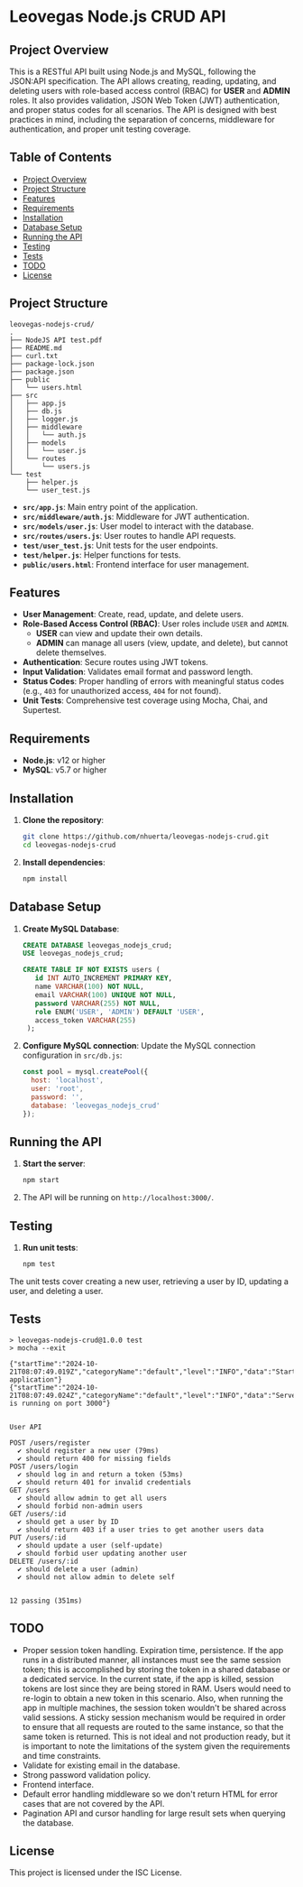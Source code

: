# Leovegas Node.js CRUD API

## Project Overview

This is a RESTful API built using Node.js and MySQL, following the JSON:API specification. The API allows creating, reading, updating, and deleting users with role-based access control (RBAC) for **USER** and **ADMIN** roles. It also provides validation, JSON Web Token (JWT) authentication, and proper status codes for all scenarios. The API is designed with best practices in mind, including the separation of concerns, middleware for authentication, and proper unit testing coverage.

## Table of Contents

- [Project Overview](#project-overview)
- [Project Structure](#project-structure)
- [Features](#features)
- [Requirements](#requirements)
- [Installation](#installation)
- [Database Setup](#database-setup)
- [Running the API](#running-the-api)
- [Testing](#testing)
- [Tests](#tests)
- [TODO](#todo)
- [License](#license)

## Project Structure

```
leovegas-nodejs-crud/
.
├── NodeJS API test.pdf
├── README.md
├── curl.txt
├── package-lock.json
├── package.json
├── public
│   └── users.html
├── src
│   ├── app.js
│   ├── db.js
│   ├── logger.js
│   ├── middleware
│   │   └── auth.js
│   ├── models
│   │   └── user.js
│   └── routes
│       └── users.js
└── test
    ├── helper.js
    └── user_test.js
```

- **`src/app.js`**: Main entry point of the application.
- **`src/middleware/auth.js`**: Middleware for JWT authentication.
- **`src/models/user.js`**: User model to interact with the database.
- **`src/routes/users.js`**: User routes to handle API requests.
- **`test/user_test.js`**: Unit tests for the user endpoints.
- **`test/helper.js`**: Helper functions for tests.
- **`public/users.html`**: Frontend interface for user management.

## Features

- **User Management**: Create, read, update, and delete users.
- **Role-Based Access Control (RBAC)**: User roles include `USER` and `ADMIN`.
    - **USER** can view and update their own details.
    - **ADMIN** can manage all users (view, update, and delete), but cannot delete themselves.
- **Authentication**: Secure routes using JWT tokens.
- **Input Validation**: Validates email format and password length.
- **Status Codes**: Proper handling of errors with meaningful status codes (e.g., `403` for unauthorized access, `404` for not found).
- **Unit Tests**: Comprehensive test coverage using Mocha, Chai, and Supertest.

## Requirements

- **Node.js**: v12 or higher
- **MySQL**: v5.7 or higher

## Installation

1. **Clone the repository**:
   ```bash
   git clone https://github.com/nhuerta/leovegas-nodejs-crud.git
   cd leovegas-nodejs-crud
   ```

2. **Install dependencies**:
   ```bash
   npm install
   ```

## Database Setup

1. **Create MySQL Database**:
   ```sql
   CREATE DATABASE leovegas_nodejs_crud;
   USE leovegas_nodejs_crud;

   CREATE TABLE IF NOT EXISTS users (
      id INT AUTO_INCREMENT PRIMARY KEY,
      name VARCHAR(100) NOT NULL,
      email VARCHAR(100) UNIQUE NOT NULL,
      password VARCHAR(255) NOT NULL,
      role ENUM('USER', 'ADMIN') DEFAULT 'USER',
      access_token VARCHAR(255)
    );
   ```

2. **Configure MySQL connection**:
   Update the MySQL connection configuration in `src/db.js`:
   ```javascript
   const pool = mysql.createPool({
     host: 'localhost',
     user: 'root',
     password: '',
     database: 'leovegas_nodejs_crud'
   });
   ```

## Running the API

1. **Start the server**:
   ```bash
   npm start
   ```

2. The API will be running on `http://localhost:3000/`.

## Testing

1. **Run unit tests**:
   ```bash
   npm test
   ```

The unit tests cover creating a new user, retrieving a user by ID, updating a user, and deleting a user.

## Tests
```
> leovegas-nodejs-crud@1.0.0 test
> mocha --exit

{"startTime":"2024-10-21T08:07:49.019Z","categoryName":"default","level":"INFO","data":"Starting application"}
{"startTime":"2024-10-21T08:07:49.024Z","categoryName":"default","level":"INFO","data":"Server is running on port 3000"}


User API

POST /users/register
  ✔ should register a new user (79ms)
  ✔ should return 400 for missing fields
POST /users/login
  ✔ should log in and return a token (53ms)
  ✔ should return 401 for invalid credentials
GET /users
  ✔ should allow admin to get all users
  ✔ should forbid non-admin users
GET /users/:id
  ✔ should get a user by ID
  ✔ should return 403 if a user tries to get another users data
PUT /users/:id
  ✔ should update a user (self-update)
  ✔ should forbid user updating another user
DELETE /users/:id
  ✔ should delete a user (admin)
  ✔ should not allow admin to delete self


12 passing (351ms)
```
## TODO
- Proper session token handling. Expiration time, persistence. If the app runs in a distributed manner, all instances must see the same session token; this is accomplished by storing the token in a shared database or a dedicated service. In the current state, if the app is killed, session tokens are lost since they are being stored in RAM. Users would need to re-login to obtain a new token in this scenario. Also, when running the app in multiple machines, the session token wouldn't be shared across valid sessions. A sticky session mechanism would be required in order to ensure that all requests are routed to the same instance, so that the same token is returned. This is not ideal and not production ready, but it is important to note the limitations of the system given the requirements and time constraints.
- Validate for existing email in the database.
- Strong password validation policy.
- Frontend interface.
- Default error handling middleware so we don't return HTML for error cases that are not covered by the API.
- Pagination API and cursor handling for large result sets when querying the database.

## License

This project is licensed under the ISC License.



